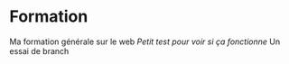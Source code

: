 # Formation
Ma formation générale sur le web
*Petit test pour voir si ça fonctionne*
Un essai de branch

